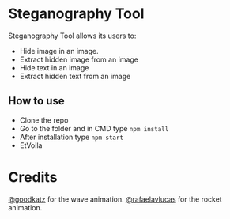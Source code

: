 # Steganography Tool

Steganography Tool allows its users to:  
  - Hide image in an image.
  - Extract hidden image from an image
  - Hide text in an image
  - Extract hidden text from an image

## How to use

  - Clone the repo
  - Go to the folder and in CMD type `npm install`
  - After installation type `npm start`
  - EtVoila

# Credits
[@goodkatz](https://codepen.io/goodkatz) for the wave animation.
[@rafaelavlucas](https://codepen.io/rafaelavlucas) for the rocket animation.
